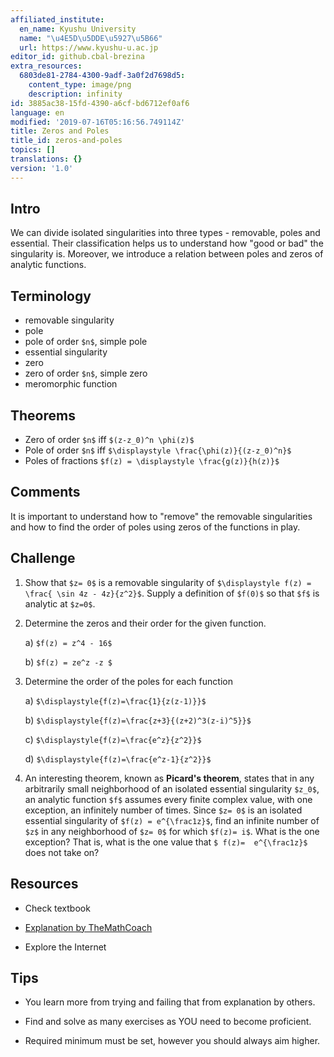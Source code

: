 ```yaml
---
affiliated_institute:
  en_name: Kyushu University
  name: "\u4E5D\u5DDE\u5927\u5B66"
  url: https://www.kyushu-u.ac.jp
editor_id: github.cbal-brezina
extra_resources:
  6803de81-2784-4300-9adf-3a0f2d7698d5:
    content_type: image/png
    description: infinity
id: 3885ac38-15fd-4390-a6cf-bd6712ef0af6
language: en
modified: '2019-07-16T05:16:56.749114Z'
title: Zeros and Poles
title_id: zeros-and-poles
topics: []
translations: {}
version: '1.0'
---
```


## Intro

We can divide isolated singularities into three types - removable, poles and essential. Their classification helps us to understand how "good or bad" the singularity is. Moreover, we introduce a relation between poles and zeros of analytic functions. 


## Terminology

- removable singularity
- pole
- pole of order `$n$`, simple pole
- essential singularity
- zero
- zero of order `$n$`, simple zero
- meromorphic function



## Theorems

- Zero of order `$n$` iff `$(z-z_0)^n \phi(z)$`
- Pole of order `$n$` iff `$\displaystyle \frac{\phi(z)}{(z-z_0)^n}$`
- Poles of fractions `$f(z) = \displaystyle \frac{g(z)}{h(z)}$`



## Comments

It is important to understand how to "remove" the removable singularities  and how to find the order of poles using zeros of the functions in play. 


## Challenge

1. Show that `$z= 0$`  is a removable singularity of `$\displaystyle f(z) = \frac{ \sin 4z - 4z}{z^2}$`. Supply a definition of `$f(0)$` so that `$f$` is analytic at `$z=0$`. 

2. Determine the zeros  and their order for the given function.

    a) `$f(z) = z^4 - 16$`
    
    b) `$f(z) = ze^z -z $`

3. Determine the order of the poles for each function

   a)  `$\displaystyle{f(z)=\frac{1}{z(z-1)}}$`
   
   b)  `$\displaystyle{f(z)=\frac{z+3}{(z+2)^3(z-i)^5}}$`
   
   c)  `$\displaystyle{f(z)=\frac{e^z}{z^2}}$`
   
   d)  `$\displaystyle{f(z)=\frac{e^z-1}{z^2}}$`

4. An interesting theorem, known as **Picard's theorem**, states that in any arbitrarily small neighborhood of an isolated essential singularity `$z_0$`, an analytic function `$f$` assumes every finite complex value, with one exception, an infinitely number of times. Since `$z= 0$` is an isolated essential singularity of `$f(z) = e^{\frac1z}$`, find an infinite number of `$z$` in any neighborhood of `$z= 0$` for which `$f(z)= i$`. What is the one exception? That is, what is the one value that `$ f(z)=  e^{\frac1z}$` does not take on?


## Resources

- Check textbook

- [Explanation by TheMathCoach](https://youtu.be/UhZ5UjR5NPE)


- Explore the Internet

## Tips


- You learn more from trying and failing that from  explanation by others.

- Find and solve as many exercises as YOU need to become proficient.

- Required minimum must be set, however you should always aim higher.

